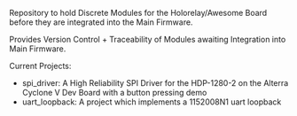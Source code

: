 Repository to hold Discrete Modules for the Holorelay/Awesome Board before they are integrated into the Main Firmware.

Provides Version Control + Traceability of Modules awaiting Integration into Main Firmware.

Current Projects:
  - spi_driver: A High Reliability SPI Driver for the HDP-1280-2 on the Alterra Cyclone V Dev Board with a button pressing demo
  - uart_loopback: A project which implements a 1152008N1 uart loopback